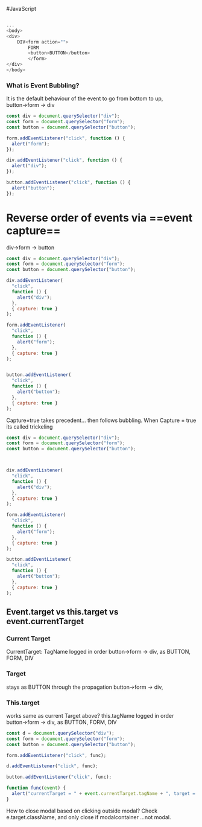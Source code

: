 #JavaScript 
```js

...
<body>
<div>
	DIV<form action="">
	    FORM
	    <button>BUTTON</button>
	    </form>
</div>
</body>

```

### What is Event Bubbling?
It is the default behaviour of the event to go from bottom to up, button→form → div

```js
const div = document.querySelector("div");
const form = document.querySelector("form");
const button = document.querySelector("button");

form.addEventListener("click", function () {
  alert("form");
});

div.addEventListener("click", function () {
  alert("div");
});

button.addEventListener("click", function () {
  alert("button");
});
```

# Reverse order of events via ==event capture==
div→form → button
```js
const div = document.querySelector("div");
const form = document.querySelector("form");
const button = document.querySelector("button");

div.addEventListener(
  "click",
  function () {
    alert("div");
  },
  { capture: true }
);

form.addEventListener(
  "click",
  function () {
    alert("form");
  },
  { capture: true }
);


button.addEventListener(
  "click",
  function () {
    alert("button");
  },
  { capture: true }
);
```

Capture=true takes precedent... then follows bubbling. When Capture = true its called trickeling

```js
const div = document.querySelector("div");
const form = document.querySelector("form");
const button = document.querySelector("button");



div.addEventListener(
  "click",
  function () {
    alert("div");
  },
  { capture: true }
);

form.addEventListener(
  "click",
  function () {
    alert("form");
  },
  { capture: true }
);

button.addEventListener(
  "click",
  function () {
    alert("button");
  },
  { capture: true }
);
```



## Event.target vs this.target vs event.currentTarget

### Current Target
CurrentTarget: TagName logged in order button→form → div, as BUTTON, FORM, DIV

### Target
stays as BUTTON through the propagation button→form → div,

### This.target
works same as current Target above? this.tagName
logged in order button→form → div, as BUTTON, FORM, DIV
```js
const d = document.querySelector("div");
const form = document.querySelector("form");
const button = document.querySelector("button");

form.addEventListener("click", func);

d.addEventListener("click", func);

button.addEventListener("click", func);

function func(event) {
  alert("currentTarget = " + event.currentTarget.tagName + ", target = " + event.target.tagName + ", this=" + this.tagName);
}
```

How to close modal  based on clicking outside modal?
Check e.target.className, and only close if modalcontainer ...not modal.